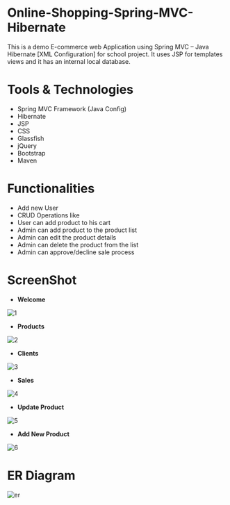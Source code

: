 # Online-Shopping-Spring-MVC-Hibernate
This is a demo E-commerce web Application using Spring MVC – Java Hibernate 
[XML Configuration] for school project. It uses JSP for templates views and it has an internal local database. 

# Tools & Technologies
*	Spring MVC Framework (Java Config)
*	Hibernate
*	JSP
*	CSS
*	Glassfish
*	jQuery
*	Bootstrap
*	Maven

# Functionalities
* 	Add new User 
*	CRUD Operations like
*	User can add product to his cart
*	Admin can add product to the product list
*	Admin can edit the product details
*	Admin can delete the product from the list
*	Admin can approve/decline sale process


# ScreenShot

* **Welcome**

![1](C:\Users\flori\Desktop\SpringMVCScreenShoots\Welcome.jpg)

* **Products**

![2](C:\Users\flori\Desktop\SpringMVCScreenShoots\Products.jpg)

* **Clients**

![3](C:\Users\flori\Desktop\SpringMVCScreenShoots\Clients.jpg)

* **Sales**

![4](C:\Users\flori\Desktop\SpringMVCScreenShoots\Sales.jpg)

* **Update Product**

![5](C:\Users\flori\Desktop\SpringMVCScreenShoots\UpdateProduct.jpg)

* **Add New Product**

![6](C:\Users\flori\Desktop\SpringMVCScreenShoots\AddNewProduct.jpg)


# ER Diagram

![er]()
